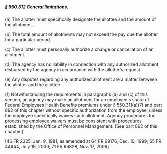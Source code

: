 ##### § 550.312 General limitations. #####

(a) The allotter must specifically designate the allottee and the amount of the allotment.

(b) The total amount of allotments may not exceed the pay due the allotter for a particular period.

(c) The allotter must personally authorize a change or cancellation of an allotment.

(d) The agency has no liability in connection with any authorized allotment disbursed by the agency in accordance with the allotter's request.

(e) Any disputes regarding any authorized allotment are a matter between the allotter and the allottee.

(f) Notwithstanding the requirements in paragraphs (a) and (c) of this section, an agency may make an allotment for an employee's share of Federal Employees Health Benefits premiums under § 550.311(a)(7) and part 892 of this chapter without specific authorization from the employee, unless the employee specifically waives such allotment. Agency procedures for processing employee waivers must be consistent with procedures established by the Office of Personnel Management. (See part 892 of this chapter.)

[46 FR 2325, Jan. 9, 1981, as amended at 64 FR 69176, Dec. 10, 1999; 65 FR 44644, July 19, 2000; 71 FR 66828, Nov. 17, 2006]